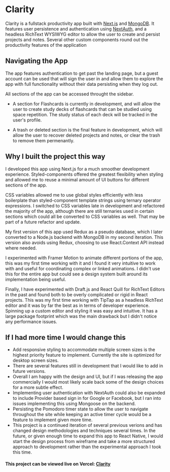 # Clarity

Clarity is a fullstack productivity app built with [Next.js](https://nextjs.org/) and [MongoDB](https://www.mongodb.com/). It features user persistence and authentication using [NextAuth](https://next-auth.js.org/), and a headless RichText WYSIWYG editor to allow the user to create and persist projects and notes. Several other custom components round out the productivity features of the application

## Navigating the App
The app features authentication to get past the landing page, but a guest account can be used that will sign the user in and allow them to explore the app with full functionality without their data persisting when they log out.

All sections of the app can be accessed throught the sidebar.
- A section for Flashcards is currently in development, and will allow the user to create study decks of flashcards that can be studied using space repetition. The study status of each deck will be tracked in the user's profile.

- A trash or deleted section is the final feature in development, which will allow the user to recover deleted projects and notes, or clear the trash to remove them permenantly.
 
## Why I built the project this way 
I developed this app using Next.js for a much smoother development experience. Styled-components offered the greatest flexibility when styling and allowed me to reuse a minimal amount of UI buttons for different sections of the app. 

CSS variables allowed me to use global styles efficiently with less boilerplate than styled-component template strings using ternary operator expressions. I switched to CSS variables late in development and refactored the majority of the app, although there are still ternaries used in certain sections which could all be converted to CSS variables as well. That may be part of a future refactor and update.

My first version of this app used Redux as a pseudo database, which I later converted to a Node.js backend with MongoDB in my second iteration. This version also avoids using Redux, choosing to use React.Context API instead where needed. 

I experimented with Framer Motion to animate different portions of the app, this was my first time working with it and I found it very intuitive to work with and useful for coordinating complex or linked animations. I didn't use this for the entire app but could see a design system built around its implementation being useful.

Finally, I have experimented with Draft.js and React Quill for RichText Editors in the past and found both to be overly complicated or rigid in React projects. This was my first time working with TipTap as a headless RichText editor and it was by far the best as in terms of developer experience. Spinning up a custom editor and styling it was easy and intuitive. It has a large package footprint which was the main drawback but I didn't notice any performance issues.

## If I had more time I would change this
- Add responsive styling to accommodate multiple screen sizes is the highest priority feature to implement. Currently the site is optimized for desktop screen sizes.
- There are several features still in development that I would like to add in future versions. 
- Overall I am happy with the design and UI, but if I was releasing the app commercially I would most likely scale back some of the design choices for a more subtle effect.
- Implementing user authentication with NextAuth could also be expanded to include Provider based sign in for Google or Facebook, but I ran into issues implementing this using Mongoose on the backend. 
- Persisting the Pomodoro timer state to allow the user to navigate throughout the site while keeping an active timer cycle would be a feature to implement given more time. 
- This project is a continued iteration of several previous verions and has changed design methodologies and techniques several times. In the future, or given enough time to expand this app to React Native, I would start the design process from wireframe and take a more structured approach to development rather than the experimental approach I took this time.

#### This project can be viewed live on Vercel: [Clarity](clarity-productivity-app.vercel.app)
